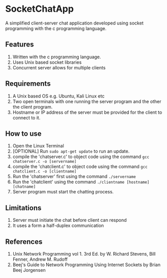 # SocketChatApp
 A simplified client-server chat application developed using socket programming with the c programming language.

## Features
1. Written with the c programming language.
2. Uses Unix based socket libraries
3. Concurrent server allows for multiple clients

## Requirements
1. A Unix based OS e.g. Ubuntu, Kali Linux etc
2. Two open terminals with one running the server program and the other the client program.
3. Hostname or IP address of the server must be provided for the client to connect to it.

## How to use
1. Open the Linux Terminal
2. [OPTIONAL] Run <code>sudo apt-get update</code> to run an update.
3. compile the 'chatserver.c' to object code using the command <code>gcc chatserver.c -o [servername]</code>
4. compile the 'chatclient.c' to object code using the command <code>gcc chatclient.c -o [clientname]</code>
5. Run the 'chatserver' first using the command <code>./servername</code>
6. Run the 'chatclient' using the command <code>./clientname [hostname] [chatname]</code>
7. Server program must start the chatting process.

## Limitations
1. Server must initiate the chat before client can respond
2. It uses a form a half-duplex communication

## References
1. Unix Network Programming vol 1. 3rd Ed. by W. Richard Stevens, Bill Fenner, Andrew M. Rudoff
2. Beej's Guide to Network Programming Using Internet Sockets by Brian Beej Jorgensen
